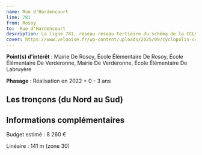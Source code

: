 ```yaml
---
name: Rue d'Hardencourt
line: 781
from: Rosoy
to:  Rue d'Hardencourt 
description: La ligne 781, réseau reseau tertiaire du schéma de la CCLVD (tronçon 181) concerne Rosoy - Rue d'Hardencourt
cover: https://www.velooise.fr/wp-content/uploads/2025/09/cyclopolis-cclvd-181.jpg
---
```


**Point(s) d'intérêt** : Mairie De Rosoy, École Élémentaire De Rosoy, École Élémentaire De Verderonne, Mairie De Verderonne, École Élémentaire De Labruyère

**Phasage** : Réalisation en 2022 + 0 - 3 ans

## Les tronçons (du Nord au Sud)

## Informations complémentaires

Budget estimé :  8 260 € 

Linéaire : 141 m (zone 30)

